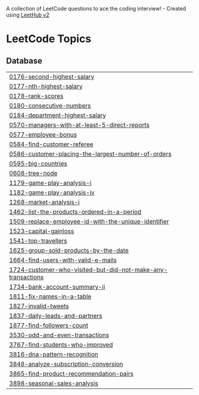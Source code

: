 A collection of LeetCode questions to ace the coding interview! - Created using [LeetHub v2](https://github.com/arunbhardwaj/LeetHub-2.0)
<!---LeetCode Topics Start-->
# LeetCode Topics
## Database
|  |
| ------- |
| [0176-second-highest-salary](https://github.com/Yashbhavsar9087/LEETCODE_SQL/tree/master/0176-second-highest-salary) |
| [0177-nth-highest-salary](https://github.com/Yashbhavsar9087/LEETCODE_SQL/tree/master/0177-nth-highest-salary) |
| [0178-rank-scores](https://github.com/Yashbhavsar9087/LEETCODE_SQL/tree/master/0178-rank-scores) |
| [0180-consecutive-numbers](https://github.com/Yashbhavsar9087/LEETCODE_SQL/tree/master/0180-consecutive-numbers) |
| [0184-department-highest-salary](https://github.com/Yashbhavsar9087/LEETCODE_SQL/tree/master/0184-department-highest-salary) |
| [0570-managers-with-at-least-5-direct-reports](https://github.com/Yashbhavsar9087/LEETCODE_SQL/tree/master/0570-managers-with-at-least-5-direct-reports) |
| [0577-employee-bonus](https://github.com/Yashbhavsar9087/LEETCODE_SQL/tree/master/0577-employee-bonus) |
| [0584-find-customer-referee](https://github.com/Yashbhavsar9087/LEETCODE_SQL/tree/master/0584-find-customer-referee) |
| [0586-customer-placing-the-largest-number-of-orders](https://github.com/Yashbhavsar9087/LEETCODE_SQL/tree/master/0586-customer-placing-the-largest-number-of-orders) |
| [0595-big-countries](https://github.com/Yashbhavsar9087/LEETCODE_SQL/tree/master/0595-big-countries) |
| [0608-tree-node](https://github.com/Yashbhavsar9087/LEETCODE_SQL/tree/master/0608-tree-node) |
| [1179-game-play-analysis-i](https://github.com/Yashbhavsar9087/LEETCODE_SQL/tree/master/1179-game-play-analysis-i) |
| [1182-game-play-analysis-iv](https://github.com/Yashbhavsar9087/LEETCODE_SQL/tree/master/1182-game-play-analysis-iv) |
| [1268-market-analysis-i](https://github.com/Yashbhavsar9087/LEETCODE_SQL/tree/master/1268-market-analysis-i) |
| [1462-list-the-products-ordered-in-a-period](https://github.com/Yashbhavsar9087/LEETCODE_SQL/tree/master/1462-list-the-products-ordered-in-a-period) |
| [1509-replace-employee-id-with-the-unique-identifier](https://github.com/Yashbhavsar9087/LEETCODE_SQL/tree/master/1509-replace-employee-id-with-the-unique-identifier) |
| [1523-capital-gainloss](https://github.com/Yashbhavsar9087/LEETCODE_SQL/tree/master/1523-capital-gainloss) |
| [1541-top-travellers](https://github.com/Yashbhavsar9087/LEETCODE_SQL/tree/master/1541-top-travellers) |
| [1625-group-sold-products-by-the-date](https://github.com/Yashbhavsar9087/LEETCODE_SQL/tree/master/1625-group-sold-products-by-the-date) |
| [1664-find-users-with-valid-e-mails](https://github.com/Yashbhavsar9087/LEETCODE_SQL/tree/master/1664-find-users-with-valid-e-mails) |
| [1724-customer-who-visited-but-did-not-make-any-transactions](https://github.com/Yashbhavsar9087/LEETCODE_SQL/tree/master/1724-customer-who-visited-but-did-not-make-any-transactions) |
| [1734-bank-account-summary-ii](https://github.com/Yashbhavsar9087/LEETCODE_SQL/tree/master/1734-bank-account-summary-ii) |
| [1811-fix-names-in-a-table](https://github.com/Yashbhavsar9087/LEETCODE_SQL/tree/master/1811-fix-names-in-a-table) |
| [1827-invalid-tweets](https://github.com/Yashbhavsar9087/LEETCODE_SQL/tree/master/1827-invalid-tweets) |
| [1837-daily-leads-and-partners](https://github.com/Yashbhavsar9087/LEETCODE_SQL/tree/master/1837-daily-leads-and-partners) |
| [1877-find-followers-count](https://github.com/Yashbhavsar9087/LEETCODE_SQL/tree/master/1877-find-followers-count) |
| [3530-odd-and-even-transactions](https://github.com/Yashbhavsar9087/LEETCODE_SQL/tree/master/3530-odd-and-even-transactions) |
| [3767-find-students-who-improved](https://github.com/Yashbhavsar9087/LEETCODE_SQL/tree/master/3767-find-students-who-improved) |
| [3816-dna-pattern-recognition](https://github.com/Yashbhavsar9087/LEETCODE_SQL/tree/master/3816-dna-pattern-recognition) |
| [3848-analyze-subscription-conversion](https://github.com/Yashbhavsar9087/LEETCODE_SQL/tree/master/3848-analyze-subscription-conversion) |
| [3865-find-product-recommendation-pairs](https://github.com/Yashbhavsar9087/LEETCODE_SQL/tree/master/3865-find-product-recommendation-pairs) |
| [3898-seasonal-sales-analysis](https://github.com/Yashbhavsar9087/LEETCODE_SQL/tree/master/3898-seasonal-sales-analysis) |
<!---LeetCode Topics End-->